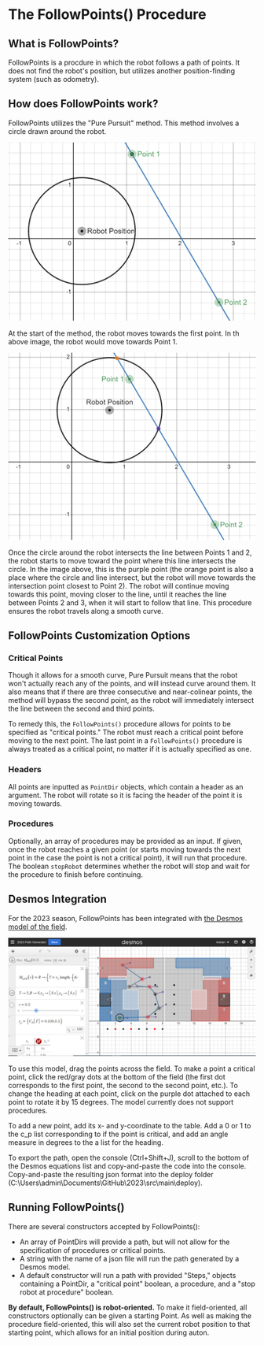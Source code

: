 # The FollowPoints() Procedure

## What is FollowPoints?

FollowPoints is a procdure in which the robot follows a path of points. It does not find the robot's position, but utilizes another position-finding system (such as odometry).

## How does FollowPoints work?

FollowPoints utilizes the "Pure Pursuit" method. This method involves a circle drawn around the robot.

![Image](images/followPoints1.png)

At the start of the method, the robot moves towards the first point. In th above image, the robot would move towards Point 1.

![Image](images/followPoints2.png)

Once the circle around the robot intersects the line between Points 1 and 2, the robot starts to move toward the point where this line intersects the circle. In the image above, this is the purple point (the orange point is also a place where the circle and line intersect, but the robot will move towards the intersection point closest to Point 2). The robot will continue moving towards this point, moving closer to the line, until it reaches the line between Points 2 and 3, when it will start to follow that line. This procedure ensures the robot travels along a smooth curve.

## FollowPoints Customization Options

### Critical Points

Though it allows for a smooth curve, Pure Pursuit means that the robot won't actually reach any of the points, and will instead curve around them. It also means that if there are three consecutive and near-colinear points, the method will bypass the second point, as the robot will immediately intersect the line between the second  and third points.

To remedy this, the `FollowPoints()` procedure allows for points to be specified as "critical points." The robot must reach a critical point before moving to the next point. The last point in a `FollowPoints()` procedure is always treated as a critical point, no matter if it is actually specified as one.

### Headers

All points are inputted as `PointDir` objects, which contain a header as an argument. The robot will rotate so it is facing the header of the point it is moving towards.

### Procedures

Optionally, an array of procedures may be provided as an input. If given, once the robot reaches a given point (or starts moving towards the next point in the case the point is not a critical point), it will run that procedure. The boolean `stopRobot` determines whether the robot will stop and wait for the procedure to finish before continuing.

## Desmos Integration

For the 2023 season, FollowPoints has been integrated with [the Desmos model of the field](https://www.desmos.com/calculator/wsfoybrano).

![Image](images/desmosFieldModel.png)

To use this model, drag the points across the field. To make a point a critical point, click the red/gray dots at the bottom of the field (the first dot corresponds to the first point, the second to the second point, etc.). To change the heading at each point, click on the purple dot attached to each point to rotate it by 15 degrees. The model currently does not support procedures.

To add a new point, add its x- and y-coordinate to the table. Add a 0 or 1 to the c_p list corresponding to if the point is critical, and add an angle measure in degrees to the a list for the heading.

To export the path, open the console (Ctrl+Shift+J), scroll to the bottom of the Desmos equations list and copy-and-paste the code into the console. Copy-and-paste the resulting json format into the deploy folder (C:\Users\admin\Documents\GitHub\2023\src\main\deploy).

## Running FollowPoints()

There are several constructors accepted by FollowPoints():

* An array of PointDirs will provide a path, but will not allow for the specification of procedures or critical points.
* A string with the name of a json file will run the path generated by a Desmos model.
* A default constructor will run a path with provided "Steps," objects containing a PointDir, a "critical point" boolean, a procedure, and a "stop robot at procedure" boolean.

**By default, FollowPoints() is robot-oriented.** To make it field-oriented, all constructors optionally can be given a starting Point. As well as making the procedure field-oriented, this will also set the current robot position to that starting point, which allows for an initial position during auton.
